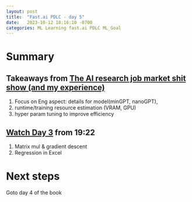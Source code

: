 ```yaml
---
layout: post
title:  "Fast.ai PDLC - day 5"
date:   2023-10-12 18:16:10 -0700
categories: ML Learning fast.ai PDLC ML_Goal
---
```


# Summary
## Takeaways from [The AI research job market shit show (and my experience)](https://www.interconnects.ai/p/ai-research-job-market)
1. Focus on Eng aspect: details for model(minGPT, nanoGPT), 
2. runtime/training resource estimation (VRAM, GPU)
3. hyper param tuning to improve efficiency

## [Watch Day 3](https://www.youtube.com/watch?v=hBBOjCiFcuo) from 19:22
1. Matrix mul & gradient descent
2. Regression in Excel

# Next steps
Goto day 4 of the book